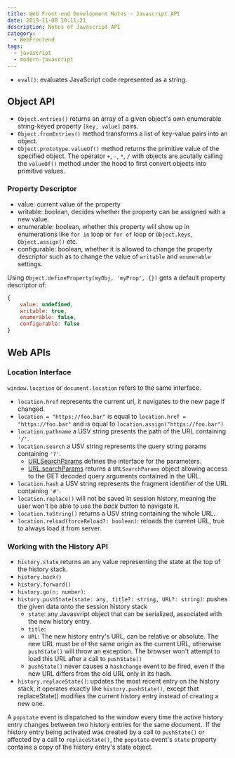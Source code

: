 ```yaml
---
title: Web Front-end Development Notes - Javascript API
date: 2019-11-08 10:11:21
description: Notes of Javascript API
category:
  - WebFrontend
tags:
  - javascript
  - modern-javascript
---
```


- `eval()`: evaluates JavaScript code represented as a string.

## Object API

- `Object.entries()` returns an array of a given object's own enumerable string-keyed property `[key, value]` pairs.
- `Object.fromEntries()` method transforms a list of key-value pairs into an object.
- `Object.prototype.valueOf()` method returns the primitive value of the specified object. The operator `+`, `-`, `*`, `/` with objects are acutally calling the `valueOf()` method under the hood to first convert objects into primitive values.

### Property Descriptor

- value: current value of the property
- writable: boolean, decides whether the property can be assigned with a new value.
- enumerable: boolean, whether this property will show up in enumerations like `for in` loop or `for of` loop or `Object.keys`, `Object.assign()` etc.
- configurable: boolean, whether it is allowed to change the property descriptor such as to change the value of `writable` and `enumerable` settings.

Using `Object.defineProperty(myObj, 'myProp', {})` gets a default property descriptor of:

```javascript
{
    value: undefined,
    writable: true,
    enumerable: false,
    configurable: false
}
```

## Web APIs

### Location Interface

`window.location` or `document.location` refers to the same interface.

- `location.href` represents the current url, it navigates to the new page if changed.
- `location = "https://foo.bar"` is equal to `location.href = "https://foo.bar"` and is equal to `location.assign("https://foo.bar")`
- `location.pathname` a USV string presents the path of the URL containing `'/'`.
- `location.search` a USV string represents the query string params containing `'?'`. 
  - [URLSearchParams](https://developer.mozilla.org/en-US/docs/Web/API/URLSearchParams) defines the interface for the parameters.
  - [URL.searchParams](https://developer.mozilla.org/en-US/docs/Web/API/URL/searchParams) returns a `URLSearchParams` object allowing access to the GET decoded query arguments contained in the URL.
- `location.hash` a USV string represents the fragment identifier of the URL containing `'#'`.
- `location.replace()` will not be saved in session history, meaning the user won't be able to use the *back* button to navigate it.
- `location.toString()` returns a USV string containing the whole URL.
- `location.reload(forceReload?: boolean)`: reloads the current URL, true to always load it from server.

### Working with the History API

- `history.state` returns an `any` value representing the state at the top of the history stack.
- `history.back()`
- `history.forward()`
- `history.go(n: number)`: 
- `history.pushState(state: any, title?: string, URL?: string)`: pushes the given data onto the session history stack
  - `state`: any Javasvript object that can be serialized, associated with the new history entry.
  - `title`: 
  - `URL`: The new history entry's URL, can be relative or absolute. The new URL must be of the same origin as the current URL, otherwise `pushState()` will throw an exception. The browser won't attempt to load this URL after a call to `pushState()`
  - `pushState()` never causes a `hashchange` event to be fired, even if the new URL differs from the old URL only in its hash.
- `history.replaceState()`: updates the most recent entry on the history stack, it operates exactly like `history.pushState()`, except that replaceState() modifies the current history entry instead of creating a new one.

A `popstate` event is dispatched to the window every time the active history entry changes between two history entries for the same document.. If the history entry being activated was created by a call to `pushState()` or affected by a call to `replaceState()`, the `popstate` event's `state` property contains a copy of the history entry's state object.